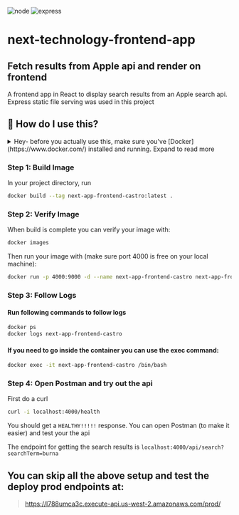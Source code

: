 ![node](https://img.shields.io/badge/node-16-green)
![express](https://img.shields.io/badge/express-4.16.1-red)

# next-technology-frontend-app

## Fetch results from Apple api and render on frontend

A frontend app in React to display search results from an Apple search api. Express static file serving was used in this project

## 🤔 How do I use this?

<details>
<summary>Hey- before you actually use this, make sure you've [Docker](https://www.docker.com/) installed and running. Expand to read more</summary>
<br>
### 🚨 ENV VARS

This project uses environment variables, but if you are using docker you can ignore these as they have already been set

1. PORT
2. NODE_ENV

Once you have each of these, you're all set!

</details>

### Step 1: Build Image

In your project directory, run

```sh
docker build --tag next-app-frontend-castro:latest .
```

### Step 2: Verify Image

When build is complete you can verify your image with:

```sh
docker images
```

Then run your image with (make sure port 4000 is free on your local machine):

```sh
docker run -p 4000:9000 -d --name next-app-frontend-castro next-app-frontend-castro
```

### Step 3: Follow Logs

#### Run following commands to follow logs

```sh
docker ps
docker logs next-app-frontend-castro
```

#### If you need to go inside the container you can use the exec command:

```sh
docker exec -it next-app-frontend-castro /bin/bash
```

### Step 4: Open Postman and try out the api

First do a curl

```sh
curl -i localhost:4000/health
```

You should get a `HEALTHY!!!!!` response. You can open Postman (to make it easier) and test your the api

The endpoint for getting the search results is `localhost:4000/api/search?searchTerm=burna`

## You can skip all the above setup and test the deploy prod endpoints at:

> https://l788umca3c.execute-api.us-west-2.amazonaws.com/prod/
